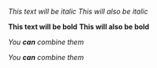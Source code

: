*This text will be italic*
_This will also be italic_

**This text will be bold**
__This will also be bold__

_You **can** combine them_

_You __can__ combine them_

